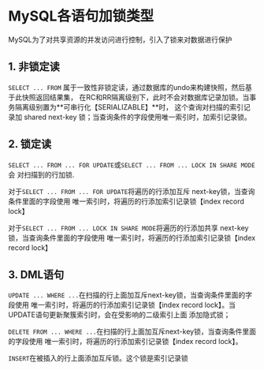 # MySQL各语句加锁类型
MySQL为了对共享资源的并发访问进行控制，引入了锁来对数据进行保护

## 1. 非锁定读
```SELECT ... FROM``` 属于一致性非锁定读，通过数据库的undo来构建快照，然后基于此快照返回结果集，
在RC和RR隔离级别下，此时不会对数据库记录加锁。当事务隔离级别置为**可串行化【SERIALIZABLE】**时，
这个查询对扫描的索引记录加 shared next-key 锁；当查询条件的字段使用唯一索引时，加索引记录锁。

## 2. 锁定读
```SELECT ... FROM ... FOR UPDATE```或```SELECT ... FROM ... LOCK IN SHARE MODE```会
对扫描到的行加锁.

对于```SELECT ... FROM ... FOR UPDATE```将遍历的行添加互斥 next-key锁，当查询条件里面的字段使用
唯一索引时，将遍历的行添加索引记录锁【index record lock】

对于```SELECT ... FROM ... LOCK IN SHARE MODE```将遍历的行添加共享 next-key锁，当查询条件里面的字段使用
唯一索引时，将遍历的行添加索引记录锁【index record lock】

## 3. DML语句

```UPDATE ... WHERE ...```在扫描的行上面加互斥next-key锁，当查询条件里面的字段使用
唯一索引时，将遍历的行添加索引记录锁【index record lock】。当UPDATE语句更新聚簇索引时，会在受影响的二级索引上面
添加隐式锁；

```DELETE FROM ... WHERE ...```在扫描的行上面加互斥next-key锁，当查询条件里面的字段使用
唯一索引时，将遍历的行添加索引记录锁【index record lock】。

```INSERT```在被插入的行上面添加互斥锁。这个锁是索引记录锁


